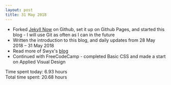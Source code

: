 ```yaml
---
layout: post
title: 31 May 2018
---
```


* Forked [Jekyll Now](https://github.com/barryclark/jekyll-now3) on Github, set it up on Github Pages, and started this blog - I will use Git as often as I can in the future
* Written the introduction to this blog, and daily updates from 28 May 2018 – 31 May 2018
* Read more of Swyx's [blog](https://sw-yx.github.io/2017/12/19/fcc-blogpost-draft-2)
* Continued with FreeCodeCamp - completed Basic CSS and made a start on Applied Visual Design

Time spent today: 6.93 hours  
Total time spent: 20.68 hours  